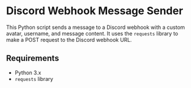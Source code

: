 # Discord Webhook Message Sender

This Python script sends a message to a Discord webhook with a custom avatar, username, and message content. It uses the `requests` library to make a POST request to the Discord webhook URL.

## Requirements

- Python 3.x
- `requests` library
